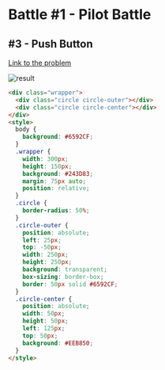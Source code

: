 # Battle #1 - Pilot Battle

## #3 - Push Button

[Link to the problem](https://cssbattle.dev/play/3)

![result](./images/3-push-button.png)

```html
<div class="wrapper">
  <div class="circle circle-outer"></div>
  <div class="circle circle-center"></div>
</div>
<style>
  body {
    background: #6592CF;
  }
  .wrapper {
    width: 300px;
    height: 150px;
    background: #243D83;
    margin: 75px auto;
    position: relative;
  }
  .circle {
    border-radius: 50%;
  }
  .circle-outer {
    position: absolute;
    left: 25px;
    top: -50px;
    width: 250px;
    height: 250px;
    background: transparent;
    box-sizing: border-box;
    border: 50px solid #6592CF;
  }
  .circle-center {
    position: absolute;
    width: 50px;
    height: 50px;
    left: 125px;
    top: 50px;
    background: #EEB850;
  }
</style>
```

